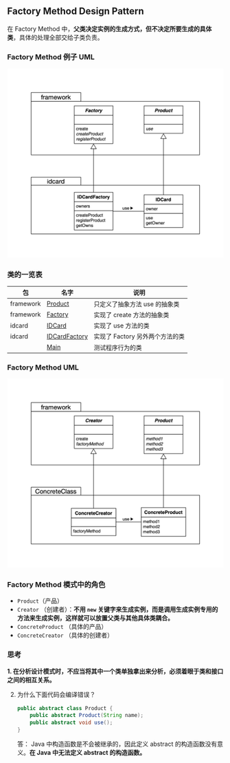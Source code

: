 ## Factory Method Design Pattern

在 Factory Method 中，**父类决定实例的生成方式，但不决定所要生成的具体类**，具体的处理全部交给子类负责。


### Factory Method 例子 UML

![factoryMethod-example](./resource/factoryMethod-example.png)

### 类的一览表

| 包        | 名字                                         | 说明                            |
| --------- | -------------------------------------------- | ------------------------------- |
| framework | [Product](./framework/Product.java)          | 只定义了抽象方法 use 的抽象类   |
| framework | [Factory](./framework/Factory.java)          | 实现了 create 方法的抽象类      |
| idcard    | [IDCard](./idcard/IDCard.java)               | 实现了 use 方法的类             |
| idcard    | [IDCardFactory](./idcard/IDCardFactory.java) | 实现了 Factory 另外两个方法的类 |
|           | [Main](./Main.java)                          | 测试程序行为的类                |



### Factory Method UML

![factoryMethod](./resource/factoryMethod.png)

### Factory Method 模式中的角色

- `Product`（产品）
- `Creator` （创建者）：**不用 `new` 关键字来生成实例，而是调用生成实例专用的方法来生成实例，这样就可以放置父类与其他具体类耦合。**
- `ConcreteProduct` （具体的产品）
- `ConcreteCreator` （具体的创建者）

### 思考

**1. 在分析设计模式时，不应当将其中一个类单独拿出来分析，必须着眼于类和接口之间的相互关系。**

2. 为什么下面代码会编译错误？

   ```java
   public abstract class Product {
       public abstract Product(String name);
       public abstract void use();
   }
   ```

   答： Java 中构造函数是不会被继承的，因此定义 abstract 的构造函数没有意义。**在 Java 中无法定义 abstract 的构造函数。**